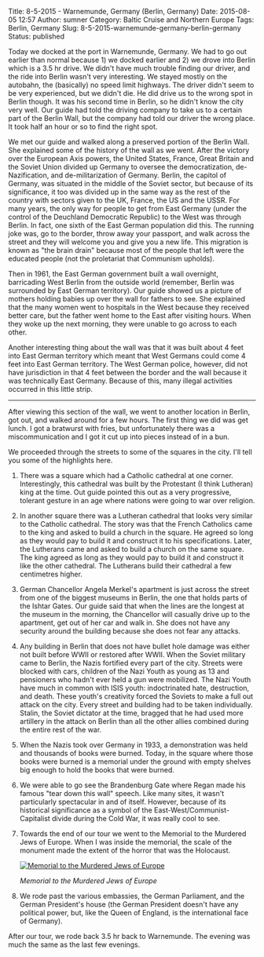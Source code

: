 Title: 8-5-2015 - Warnemunde, Germany (Berlin, Germany)
Date: 2015-08-05 12:57
Author: sumner
Category: Baltic Cruise and Northern Europe
Tags: Berlin, Germany
Slug: 8-5-2015-warnemunde-germany-berlin-germany
Status: published

Today we docked at the port in Warnemunde, Germany. We had to go out earlier
than normal because 1) we docked earlier and 2) we drove into Berlin which is a
3.5 hr drive. We didn't have much trouble finding our driver, and the ride into
Berlin wasn't very interesting. We stayed mostly on the autobahn, the
(basically) no speed limit highways. The driver didn't seem to be very
experienced, but we didn't die. He did drive us to the wrong spot in Berlin
though. It was his second time in Berlin, so he didn't know the city very well.
Our guide had told the driving company to take us to a certain part of the
Berlin Wall, but the company had told our driver the wrong place. It took half
an hour or so to find the right spot.

We met our guide and walked along a preserved portion of the Berlin Wall. She
explained some of the history of the wall as we went. After the victory over the
European Axis powers, the United States, France, Great Britain and the Soviet
Union divided up Germany to oversee the democratization, de-Nazification, and
de-militarization of Germany.  Berlin, the capitol of Germany, was situated in
the middle of the Soviet sector, but because of its significance, it too was
divided up in the same way as the rest of the country with sectors given to the
UK, France, the US and the USSR. For many years, the only way for people to get
from East Germany (under the control of the Deuchland Democratic Republic) to
the West was through Berlin. In fact, one sixth of the East German population
did this. The running joke was, go to the border, throw away your passport, and
walk across the street and they will welcome you and give you a new life. This
migration is known as "the brain drain" because most of the people that left
were the educated people (not the proletariat that Communism upholds).

Then in 1961, the East German government built a wall overnight, barricading
West Berlin from the outside world (remember, Berlin was surrounded by East
German territory). Our guide showed us a picture of mothers holding babies up
over the wall for fathers to see. She explained that the many women went to
hospitals in the West because they received better care, but the father went
home to the East after visiting hours. When they woke up the next morning, they
were unable to go across to each other.

Another interesting thing about the wall was that it was built about 4 feet into
East German territory which meant that West Germans could come 4 feet into East
German territory. The West German police, however, did not have jurisdiction in
that 4 feet between the border and the wall because it was technically East
Germany. Because of this, many illegal activities occurred in this little strip.

------------------------------------------------------------------------

After viewing this section of the wall, we went to another location in Berlin,
got out, and walked around for a few hours. The first thing we did was get
lunch. I got a bratwurst with fries, but unfortunately there was a
miscommunication and I got it cut up into pieces instead of in a bun.

We proceeded through the streets to some of the squares in the city.  I'll tell
you some of the highlights here.

1.  There was a square which had a Catholic cathedral at one corner.
    Interestingly, this cathedral was built by the Protestant (I think Lutheran)
    king at the time. Out guide pointed this out as a very progressive, tolerant
    gesture in an age where nations were going to war over religion.

2.  In another square there was a Lutheran cathedral that looks very similar to
    the Catholic cathedral. The story was that the French Catholics came to the
    king and asked to build a church in the square. He agreed so long as they
    would pay to build it and construct it to his specifications. Later, the
    Lutherans came and asked to build a church on the same square. The king
    agreed as long as they would pay to build it and construct it like the other
    cathedral. The Lutherans build their cathedral a few centimetres higher.

3.  German Chancellor Angela Merkel's apartment is just across the street from
    one of the biggest museums in Berlin, the one that holds parts of the Ishtar
    Gates. Our guide said that when the lines are the longest at the museum in
    the morning, the Chancellor will casually drive up to the apartment, get out
    of her car and walk in.  She does not have any security around the building
    because she does not fear any attacks.

4.  Any building in Berlin that does not have bullet hole damage was either not
    built before WWII or restored after WWII. When the Soviet military came to
    Berlin, the Nazis fortified every part of the city.  Streets were blocked
    with cars, children of the Nazi Youth as young as 13 and pensioners who
    hadn't ever held a gun were mobilized. The Nazi Youth have much in common
    with ISIS youth: indoctrinated hate, destruction, and death. These youth's
    creativity forced the Soviets to make a full out attack on the city. Every
    street and building had to be taken individually. Stalin, the Soviet
    dictator at the time, bragged that he had used more artillery in the attack
    on Berlin than all the other allies combined during the entire rest of the
    war.

5.  When the Nazis took over Germany in 1933, a demonstration was held and
    thousands of books were burned. Today, in the square where those books were
    burned is a memorial under the ground with empty shelves big enough to hold
    the books that were burned.

6.  We were able to go see the Brandenburg Gate where Regan made his famous
    "tear down this wall" speech. Like many sites, it wasn't particularly
    spectacular in and of itself. However, because of its historical
    significance as a symbol of the East-West/Communist-Capitalist divide during
    the Cold War, it was really cool to see.

7.  Towards the end of our tour we went to the Memorial to the Murdered Jews of
    Europe. When I was inside the memorial, the scale of the monument made the
    extent of the horror that was the Holocaust.

    [![Memorial to the Murdered Jews of
    Europe]({static}/images/baltic-cruise/berlin1.jpg)]({static}/images/baltic-cruise/berlin1.jpg)

    *Memorial to the Murdered Jews of Europe*

8.  We rode past the various embassies, the German Parliament, and the German
    President's house (the German President doesn't have any political power,
    but, like the Queen of England, is the international face of Germany).

After our tour, we rode back 3.5 hr back to Warnemunde. The evening was much the
same as the last few evenings.
